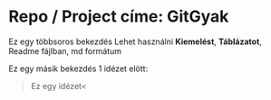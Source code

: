 # Repo / Project címe: GitGyak
Ez egy többsoros bekezdés
Lehet használni **Kiemelést**, __Táblázatot__, Readme fájlban, md formátum

Ez egy másik bekezdés 1 idézet elött:
>Ez egy idézet<
